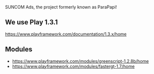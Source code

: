 SUNCOM Ads, the project formerly known as ParaPapi!

## We use Play 1.3.1
https://www.playframework.com/documentation/1.3.x/home

## Modules
* https://www.playframework.com/modules/greenscript-1.2.8b/home
* https://www.playframework.com/modules/fastergt-1.7/home